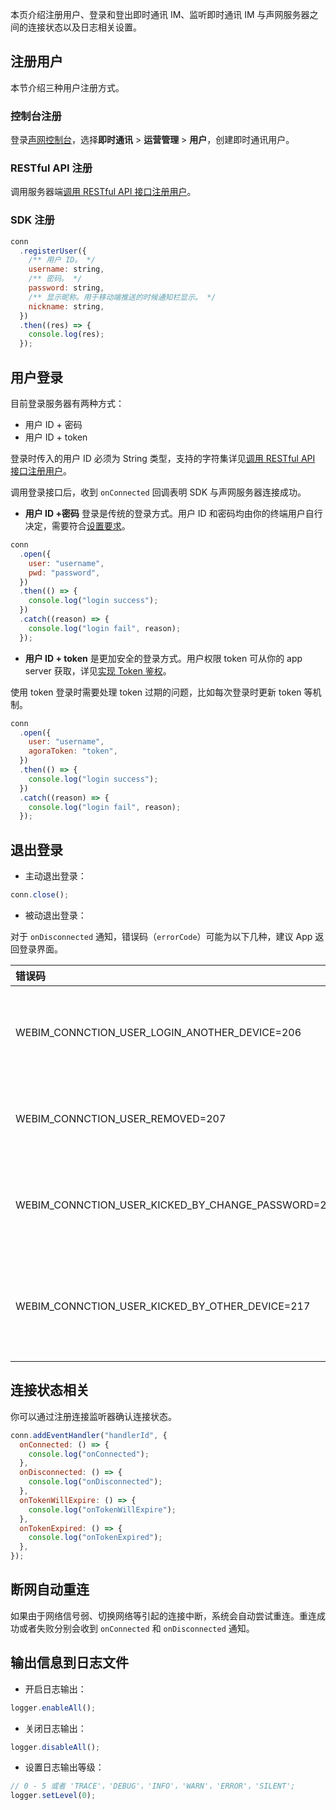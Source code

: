 
本页介绍注册用户、登录和登出即时通讯 IM、监听即时通讯 IM 与声网服务器之间的连接状态以及日志相关设置。

## 注册用户

本节介绍三种用户注册方式。

### 控制台注册

登录[声网控制台](https://console.agora.io/)，选择**即时通讯** > **运营管理** > **用户**，创建即时通讯用户。

### RESTful API 注册

调用服务器端[调用 RESTful API 接口注册用户](./agora_chat_restful_registration#注册单个用户)。

### SDK 注册

```javascript
conn
  .registerUser({
    /** 用户 ID。 */
    username: string,
    /** 密码。 */
    password: string,
    /** 显示昵称。用于移动端推送的时候通知栏显示。 */
    nickname: string,
  })
  .then((res) => {
    console.log(res);
  });
```

## 用户登录

目前登录服务器有两种方式：

- 用户 ID + 密码
- 用户 ID + token

登录时传入的用户 ID 必须为 String 类型，支持的字符集详见[调用 RESTful API 接口注册用户](./agora_chat_restful_registration#注册单个用户)。

调用登录接口后，收到 `onConnected` 回调表明 SDK 与声网服务器连接成功。

- **用户 ID +密码** 登录是传统的登录方式。用户 ID 和密码均由你的终端用户自行决定，需要符合[设置要求](./agora_chat_restful_registration#开放注册单个用户)。

```javascript
conn
  .open({
    user: "username",
    pwd: "password",
  })
  .then(() => {
    console.log("login success");
  })
  .catch((reason) => {
    console.log("login fail", reason);
  });
```

- **用户 ID + token** 是更加安全的登录方式。用户权限 token 可从你的 app server 获取，详见[实现 Token 鉴权](./agora_chat_token)。

<div class="alert note">使用 token 登录时需要处理 token 过期的问题，比如每次登录时更新 token 等机制。</div>

```javascript
conn
  .open({
    user: "username",
    agoraToken: "token",
  })
  .then(() => {
    console.log("login success");
  })
  .catch((reason) => {
    console.log("login fail", reason);
  });
```

## 退出登录

- 主动退出登录：

```typescript
conn.close();
```

- 被动退出登录：

对于 `onDisconnected` 通知，错误码（`errorCode`）可能为以下几种，建议 App 返回登录界面。

| 错误码                                             | 描述                       |
| :------------------------------------------------- | :------------------------- |
| WEBIM_CONNCTION_USER_LOGIN_ANOTHER_DEVICE=206      | 用户已经在其他设备登录。   |
| WEBIM_CONNCTION_USER_REMOVED=207                   | 用户账户已经被移除。       |
| WEBIM_CONNCTION_USER_KICKED_BY_CHANGE_PASSWORD=216 | 由于密码变更被踢下线。     |
| WEBIM_CONNCTION_USER_KICKED_BY_OTHER_DEVICE=217    | 由于其他设备登录被踢下线。 |

## 连接状态相关

你可以通过注册连接监听器确认连接状态。

```javascript
conn.addEventHandler("handlerId", {
  onConnected: () => {
    console.log("onConnected");
  },
  onDisconnected: () => {
    console.log("onDisconnected");
  },
  onTokenWillExpire: () => {
    console.log("onTokenWillExpire");
  },
  onTokenExpired: () => {
    console.log("onTokenExpired");
  },
});
```

## 断网自动重连

如果由于网络信号弱、切换网络等引起的连接中断，系统会自动尝试重连。重连成功或者失败分别会收到 `onConnected` 和 `onDisconnected` 通知。

## 输出信息到日志文件

- 开启日志输出：

```javascript
logger.enableAll();
```

- 关闭日志输出：

```javascript
logger.disableAll();
```

- 设置日志输出等级：

```javascript
// 0 - 5 或者 'TRACE'，'DEBUG'，'INFO'，'WARN'，'ERROR'，'SILENT';
logger.setLevel(0);
```
